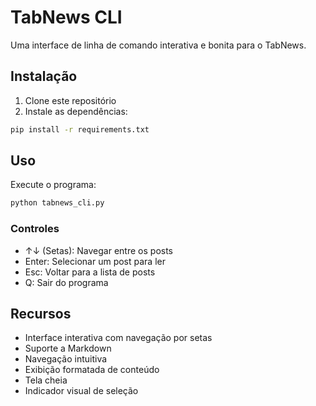 # TabNews CLI

Uma interface de linha de comando interativa e bonita para o TabNews.

## Instalação

1. Clone este repositório
2. Instale as dependências:
```bash
pip install -r requirements.txt
```

## Uso

Execute o programa:
```bash
python tabnews_cli.py
```

### Controles

- ↑↓ (Setas): Navegar entre os posts
- Enter: Selecionar um post para ler
- Esc: Voltar para a lista de posts
- Q: Sair do programa

## Recursos

- Interface interativa com navegação por setas
- Suporte a Markdown
- Navegação intuitiva
- Exibição formatada de conteúdo
- Tela cheia
- Indicador visual de seleção 